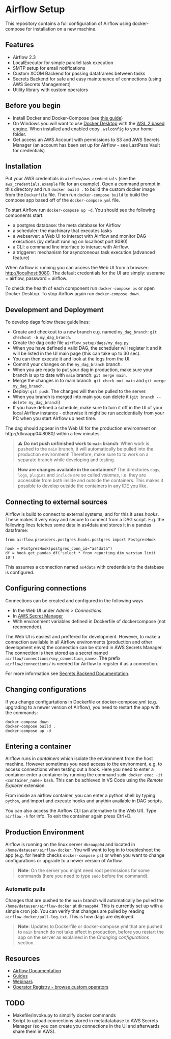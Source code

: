 # Airflow Setup
This repository contains a full configuration of Airflow using docker-compose for installation on a new machine.

## Features
- Airflow 2.3
- LocalExecutor for simple parallel task execution
- SMTP setup for email notifications
- Custom XCOM Backend for passing dataframes between tasks
- Secrets Backend for safe and easy maintenance of connections (using AWS Secrets Management)
- Utility library with custom operators

## Before you begin
- Install Docker and Docker-Compose (see [this guide](https://airflow.apache.org/docs/apache-airflow/stable/start/docker.html#before-you-begin))
- On Windows you will want to use [Docker Desktop](https://docs.docker.com/desktop/windows/install/) with the [WSL 2 based engine](https://docs.docker.com/desktop/windows/wsl/). When installed and enabled copy `.wslconfig` to your home folder.
- Get access an AWS Account with permissions to S3 and AWS Secrets Manager (an account has been set up for Airflow - see LastPass Vault for credentials)

## Installation
Put your AWS credentials in `airflow/aws_credentials` (see the `aws_credentials.example` file for an example).
Open a command prompt in this directory and run `docker build .` to build the custom docker image from the `Dockerfile` file.
Then run `docker-compose build` to build the compose app based off of the `docker-compose.yml` file.

To start Airflow run `docker-compose up -d`.
You should see the following components start:
- a postgres database: the meta database for Airflow
- a scheduler: the machinary that executes tasks
- a webserver: a Web UI to interact with Airflow and monitor DAG executions (by default running on localhost port 8080)
- a CLI: a command line interface to interact with Airflow.
- a triggerer: mechanism for asyncroneous task execution (advanced feature)

When Airflow is running you can access the Web UI from a browser: [http://localhost:8080](http://localhost:8080).
The default credentials for the UI are simply: userame = airflow, password = airflow.

To check the health of each component run `docker-compose ps` or open Docker Desktop.
To stop Airflow again run `docker-compose down`.

## Development and Deployment
To develop dags folow these guidelines:
- Create and checkout to a new branch e.g. named `my_dag_branch`: `git checkout -b my_dag_branch`.
- Create the dag code file `airflow_setup/dags/my_dag.py`
- When you have defined a valid DAG, the scheduler will register it and it will be listed in the UI main page (this can take up to 30 sec). 
- You can then execute it and look at the logs from the UI. 
- Commit your changes on the `my_dag_branch` branch.
- When you are ready to put your dag in production, make sure your branch is up to date with `main` branch: `git merge main`.
- Merge the changes in to main branch: `git check out main` and `git merge my_dag_branch`.
- Deploy: `git push`. The changes will then be pulled to the server. 
- When you branch is merged into main you can delete it (`git branch --delete my_dag_branch`)
- If you have defined a schedule, make sure to turn it off in the UI of your local Airflow instance - otherwise it might be run accidentially from your PC when you start Airflow up next time. 

The dag should appear in the Web UI for the production environment on http://dkraapp04:8080/ within a few minutes.

> :warning: **Do not push unfinished work to `main` branch**: When work is pushed to the `main` branch, it will automatically be pulled into the production environment! Therefore, make sure to to work on a separate branch while developing and testing. 

> **How are changes available in the containers?** The directories `dags`, `logs`, `plugins` and `include` are so called *volumes*, i.e. they are accessible from both inside and outside the containers. This makes it possible to develop outside the containers in any IDE you like.

## Connecting to external sources
Airflow is build to connect to external systems, and for this it uses *hooks*. These makes it very easy and secure to connect from a DAG script. 
E.g. the following lines fetches some data in as4data and stores it in a pandas dataframe:
```
from airflow.providers.postgres.hooks.postgres import PostgresHook

hook = PostgresHook(postgres_conn_id="as4data")
df = hook.get_pandas_df('select * from reporting.dim_varstam limit 10')
```
This assumes a connection named `as4data` with credentials to the database is configured.

## Configuring connections
Connections can be created and configured in the following ways
- In the Web UI under *Admin > Connections*.
- In [AWS Secret Manager](https://eu-central-1.console.aws.amazon.com/secretsmanager/home?region=eu-central-1#!/listSecrets/)
- With environment variables defined in Dockerfile of dockercompose (not recomended).

The Web UI is easiest and preffered for development. However, to make a connection available in all Airflow environments (production and other development envs) the connection can be stored in AWS Secrets Manager.
The connection is then stored as a secret named `airflow/connections/<my_connection_name>`. The prefix `airflow/connections/` is needed for Airflow to register it as a connection.

For more information see [Secrets Backend Documentation](https://airflow.apache.org/docs/apache-airflow-providers-amazon/stable/secrets-backends/aws-secrets-manager.html).



## Changing configurations
If you change configurtations in Dockerfile or docker-compose.yml (e.g. upgrading to a newer version of Airflow), you need to restart the app with the commands:
```
docker-compose down
docker-compose build .
docker-compose up -d
```

## Entering a container
Airflow runs in *containers* which isolate the environment from the host machine.
However sometimes you need access to the environment, e.g. to access connections when testing out a hook. 
Here you need to enter a container enter a container by running the command `sudo docker exec -it <container_name> bash`. This can be achieved in VS Code using the *Remote Explorer* extension.

From inside an airflow container, you can enter a python shell by typing `python`, and import and execute hooks and anythin available in DAG scripts. 

You can also access the Airflow CLI (an alternative to the Web UI). Type `airflow -h` for info. To exit the container again press Ctrl+D.

## Production Environment
Airflow is running on the linux server `dkraapp04` and located in `/home/datauser/airflow-docker`.
You will want to log in to troubleshoot the app (e.g. for health checks `docker-compose ps`) or when you want to change configurations or upgrade to a newer version of Airflow.

> **Note**: On the server you might need root permissions for some commands (here you need to type `sudo` before the command).

### Automatic pulls
Changes that are pushed to the `main` branch will automatically be pulled the `/home/datauser/airflow-docker` at `dkraapp04`. This is currently set up with a simple cron job. You can verify that changes are pulled by reading `airflow_docker/pull-log.txt`. This is how dags are deployed. 

> **Note**: Updates to Dockerfile or docker-compose.yml that are pushed to `main` branch do not take effect in production, before you restart the app on the server as explained in the *Changing configurations* section.


## Resources
- [Airflow Documentation](https://airflow.apache.org/docs/apache-airflow/stable/index.html)
- [Guides](https://www.astronomer.io/guides/)
- [Webinars](https://www.astronomer.io/events/webinars/)
- [Operator Registry - browse custom operators](https://registry.astronomer.io/)


## TODO
- Makefile/Invoke.py to simplify docker commands
- Script to upload connections stored in metadatabase to AWS Secrets Manager (so you can create you connections in the UI and afterwards share them in AWS).
